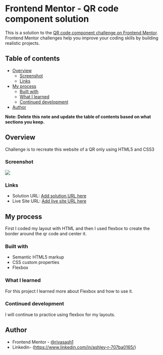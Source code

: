 # Frontend Mentor - QR code component solution

This is a solution to the [QR code component challenge on Frontend Mentor](https://www.frontendmentor.io/challenges/qr-code-component-iux_sIO_H). Frontend Mentor challenges help you improve your coding skills by building realistic projects.

## Table of contents

- [Overview](#overview)
  - [Screenshot](#screenshot)
  - [Links](#links)
- [My process](#my-process)
  - [Built with](#built-with)
  - [What I learned](#what-i-learned)
  - [Continued development](#continued-development)
- [Author](#author)


**Note: Delete this note and update the table of contents based on what sections you keep.**

## Overview
Challenge is to recreate this website of a QR only using HTML5  and CSS3

### Screenshot

![](./screenshot.jpg)

### Links

- Solution URL: [Add solution URL here](https://your-solution-url.com)
- Live Site URL: [Add live site URL here](https://your-live-site-url.com)

## My process
First I coded my layout with HTML and then I used flexbox to create the border around the qr code and center it.

### Built with

- Semantic HTML5 markup
- CSS custom properties
- Flexbox


### What I learned

For this project I learned more about Flexbox and how to use it.



### Continued development

I will continue to practice using flexbox for my layouts.



## Author

- Frontend Mentor - [@rivasash1](hhttps://www.frontendmentor.io/profile/rivasash1)
- Linkedin- (https://www.linkedin.com/in/ashley-r-707ba0165/)
